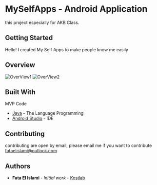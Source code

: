 # MySelfApps - Android Application
this project especially for AKB Class.

## Getting Started

Hello! I created My Self Apps to make people know me easily

## Overview

![OverView1](https://kostlab.id/ss/myselfapps/1.png)
![OverView2](https://kostlab.id/ss/myselfapps/2.png)


## Built With

MVP Code
* [Java](https://www.java.com/en/download/) - The Language Programming
* [Android Studio](https://developer.android.com/studio) - IDE

## Contributing

contributing are open by email, please email me if you want to contribute fataelislami@outlook.com


## Authors

* **Fata El Islami** - *Initial work* - [Kostlab](https://github.com/fataelislami)


